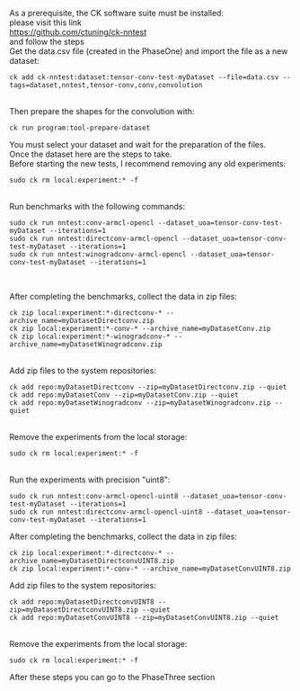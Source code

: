 As a prerequisite, the CK software suite must be installed:
<br/>
please visit this link 
<br/>
https://github.com/ctuning/ck-nntest 
<br/>
and follow the steps
<br/>
Get the data.csv file (created in the PhaseOne) and import the file as a new dataset:<br/>

```
ck add ck-nntest:dataset:tensor-conv-test-myDataset --file=data.csv --tags=dataset,nntest,tensor-conv,conv,convolution
```
<br/>
Then prepare the shapes for the convolution with:
<br/>

```
ck run program:tool-prepare-dataset
```

You must select your dataset and wait for the preparation of the files.
<br/>
Once the dataset here are the steps to take.
<br/>
Before starting the new tests, I recommend removing any old experiments:

```
sudo ck rm local:experiment:* -f
```

<br/>
Run benchmarks with the following commands:

```
sudo ck run nntest:conv-armcl-opencl --dataset_uoa=tensor-conv-test-myDataset --iterations=1
sudo ck run nntest:directconv-armcl-opencl --dataset_uoa=tensor-conv-test-myDataset --iterations=1
sudo ck run nntest:winogradconv-armcl-opencl --dataset_uoa=tensor-conv-test-myDataset --iterations=1
```

<br/>

After completing the benchmarks, collect the data in zip files:

```
ck zip local:experiment:*-directconv-* --archive_name=myDatasetDirectconv.zip
ck zip local:experiment:*-conv-* --archive_name=myDatasetConv.zip
ck zip local:experiment:*-winogradconv-* --archive_name=myDatasetWinogradconv.zip
```

<br/>
Add zip files to the system repositories:

```
ck add repo:myDatasetDirectconv --zip=myDatasetDirectconv.zip --quiet
ck add repo:myDatasetConv --zip=myDatasetConv.zip --quiet
ck add repo:myDatasetWinogradconv --zip=myDatasetWinogradconv.zip --quiet
```

<br/>
Remove the experiments from the local storage:
<br/>

```
sudo ck rm local:experiment:* -f
```

<br/>
Run the experiments with precision "uint8":
<br/>

```
sudo ck run nntest:conv-armcl-opencl-uint8 --dataset_uoa=tensor-conv-test-myDataset --iterations=1
sudo ck run nntest:directconv-armcl-opencl-uint8 --dataset_uoa=tensor-conv-test-myDataset --iterations=1
```

After completing the benchmarks, collect the data in zip files:

```
ck zip local:experiment:*-directconv-* --archive_name=myDatasetDirectconvUINT8.zip
ck zip local:experiment:*-conv-* --archive_name=myDatasetConvUINT8.zip
```

Add zip files to the system repositories:

```
ck add repo:myDatasetDirectconvUINT8 --zip=myDatasetDirectconvUINT8.zip --quiet
ck add repo:myDatasetConvUINT8 --zip=myDatasetConvUINT8.zip --quiet
```

<br/>
Remove the experiments from the local storage:
<br/>

```
sudo ck rm local:experiment:* -f
```



After these steps you can go to the PhaseThree section
<br/>





























